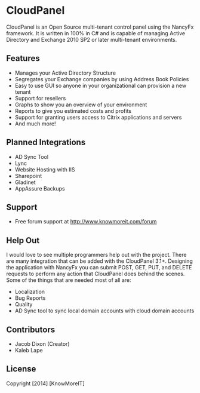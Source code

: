 CloudPanel
==========

CloudPanel is an Open Source multi-tenant control panel using the NancyFx framework. It is written in 100% in C# and is capable of managing Active Directory and Exchange 2010 SP2 or later multi-tenant environments.

## Features

* Manages your Active Directory Structure
* Segregates your Exchange companies by using Address Book Policies
* Easy to use GUI so anyone in your organizational can provision a new tenant
* Support for resellers
* Graphs to show you an overview of your environment
* Reports to give you estimated costs and profits
* Support for granting users access to Citrix applications and servers
* And much more!

## Planned Integrations
* AD Sync Tool
* Lync
* Website Hosting with IIS
* Sharepoint
* Gladinet
* AppAssure Backups

## Support
* Free forum support at http://www.knowmoreit.com/forum

## Help Out
I would love to see multiple programmers help out with the project. There are many integration that can be added with the CloudPanel 3.1+. Designing the application with NancyFx you can submit POST, GET, PUT, and DELETE requests to perform any action that CloudPanel does behind the scenes. Some of the things that are needed most of all are:

* Localization
* Bug Reports
* Quality
* AD Sync tool to sync local domain accounts with cloud domain accounts

## Contributors

* Jacob Dixon (Creator)
* Kaleb Lape

## License

Copyright [2014] [KnowMoreIT]
